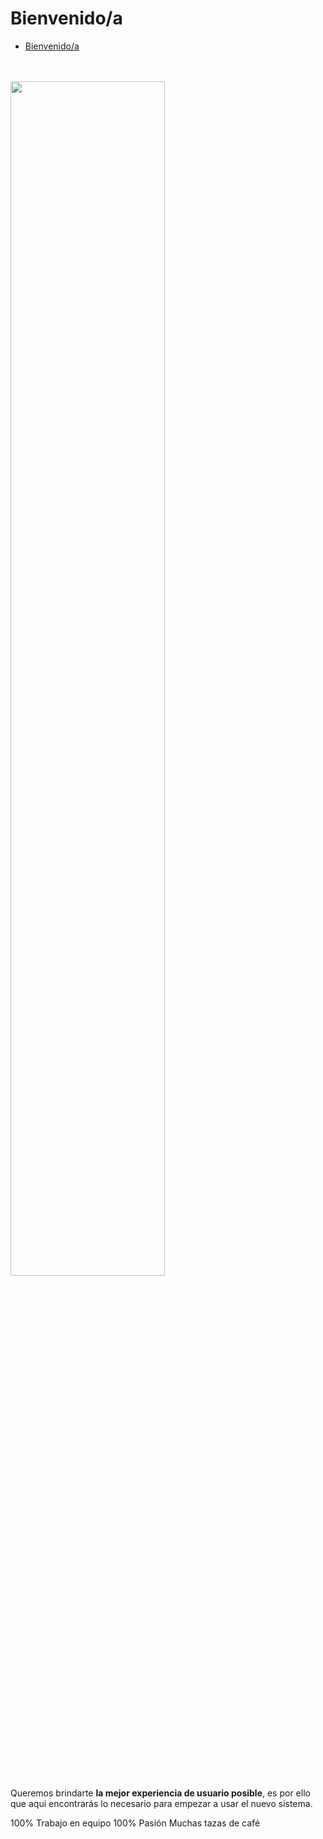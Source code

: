 # Bienvenido/a

- [Bienvenido/a](#section-1)

<a name="section-1"></a>  
<br>
<img src="/images/docs/new_version.svg" width="70%"><br>
Queremos brindarte **la mejor experiencia de usuario posible**, es por ello que aqui encontrarás lo necesario para empezar a usar el nuevo sistema.<br>

<larecipe-card>
    <larecipe-badge type="success" circle class="mr-3" icon="fas fa-users"></larecipe-badge>
    100% Trabajo en equipo
    <larecipe-progress type="success" :value="100"></larecipe-progress>
    <larecipe-badge type="danger" circle class="mr-3" icon="fa fa-heart"></larecipe-badge>
    100% Pasión
    <larecipe-progress type="danger" :value="100"></larecipe-progress>
    <larecipe-badge type="warning" circle class="mr-3" icon="fas fa-coffee"></larecipe-badge>
    Muchas tazas de café
    <larecipe-progress type="warning" :value="100"></larecipe-progress>
</larecipe-card>
